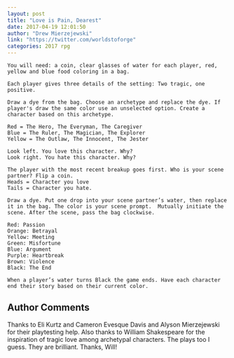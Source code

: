 ```yaml
---
layout: post
title: "Love is Pain, Dearest"
date: 2017-04-19 12:01:50
author: "Drew Mierzejewski"
link: "https://twitter.com/worldstoforge"
categories: 2017 rpg
---
```

```
You will need: a coin, clear glasses of water for each player, red, yellow and blue food coloring in a bag. 

Each player gives three details of the setting: Two tragic, one positive. 

Draw a dye from the bag. Choose an archetype and replace the dye. If player's draw the same color use an unselected option. Create a character based on this archetype.

Red = The Hero, The Everyman, The Caregiver
Blue = The Ruler, The Magician, The Explorer
Yellow = The Outlaw, The Innocent, The Jester

Look left. You love this character. Why?
Look right. You hate this character. Why?

The player with the most recent breakup goes first. Who is your scene partner? Flip a coin. 
Heads = Character you love 
Tails = Character you hate. 

Draw a dye. Put one drop into your scene partner’s water, then replace it in the bag. The color is your scene prompt.  Mutually initiate the scene. After the scene, pass the bag clockwise.

Red: Passion
Orange: Betrayal
Yellow: Meeting
Green: Misfortune
Blue: Argument
Purple: Heartbreak
Brown: Violence 
Black: The End

When a player’s water turns Black the game ends. Have each character end their story based on their current color. 

```
## Author Comments 

Thanks to Eli Kurtz and Cameron Evesque Davis and Alyson Mierzejewski for their playtesting help. Also thanks to William Shakespeare for the inspiration of tragic love among archetypal characters. The plays too I guess. They are brilliant. Thanks, Will!
